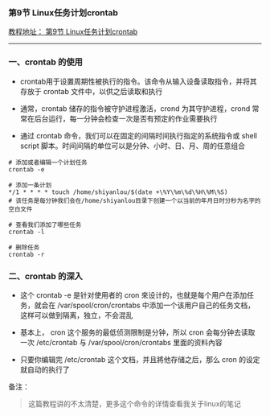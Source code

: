 ### 第9节  Linux任务计划crontab
[教程地址： 第9节  Linux任务计划crontab](https://www.shiyanlou.com/courses/1/labs/1918/document)

---

### 一、crontab 的使用

- crontab用于设置周期性被执行的指令。该命令从输入设备读取指令，并将其存放于 crontab 文件中，以供之后读取和执行

- 通常，crontab 储存的指令被守护进程激活，crond 为其守护进程，crond 常常在后台运行，每一分钟会检查一次是否有预定的作业需要执行

- 通过 crontab 命令，我们可以在固定的间隔时间执行指定的系统指令或 shell　script 脚本。时间间隔的单位可以是分钟、小时、日、月、周的任意组合

```
# 添加或者编辑一个计划任务
crontab -e

# 添加一条计划
*/1 * * * * touch /home/shiyanlou/$(date +\%Y\%m\%d\%H\%M\%S)
# 该任务是每分钟我们会在/home/shiyanlou目录下创建一个以当前的年月日时分秒为名字的空白文件

# 查看我们添加了哪些任务
crontab -l

# 删除任务
crontab -r
```

###  二、crontab 的深入

- 这个 crontab -e 是针对使用者的 cron 來设计的，也就是每个用户在添加任务，就会在 /var/spool/cron/crontabs 中添加一个该用户自己的任务文档，这样可以做到隔离，独立，不会混乱

- 基本上， cron 这个服务的最低侦测限制是分钟，所以 cron 会每分钟去读取一次 /etc/crontab 与 /var/spool/cron/crontabs 里面的资料內容

- 只要你编辑完 /etc/crontab 这个文档，并且將他存储之后，那么 cron 的设定就自动的执行了

备注：
>这篇教程讲的不太清楚，更多这个命令的详情查看我关于linux的笔记
